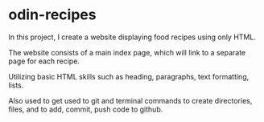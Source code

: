 # odin-recipes

In this project, I create a website displaying food recipes using only HTML. 

The website consists of a main index page, which will link to a separate page for each recipe. 

Utilizing basic HTML skills such as heading, paragraphs, text formatting, lists. 

Also used to get used to git and terminal commands to create directories, files, and to add, commit, push code to github. 